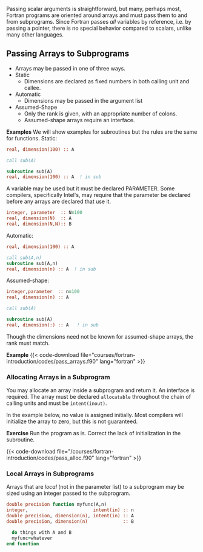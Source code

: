 Passing scalar arguments is straightforward, but many, perhaps most, Fortran programs are oriented around arrays and must pass them to and from subprograms.
Since Fortran passes _all_ variables by reference, i.e. by passing a pointer, there is no special behavior compared to scalars, unlike many other languages.

## Passing Arrays to Subprograms

* Arrays may be passed in one of three ways.
* Static
  * Dimensions are declared as fixed numbers in both calling unit and callee.
* Automatic
  * Dimensions may be passed in the argument list
* Assumed-Shape
  * Only the rank is given, with an appropriate number of colons.
  * Assumed-shape arrays require an interface.

**Examples**
We will show examples for subroutines but the rules are the same for functions.
Static:
```fortran
real, dimension(100) :: A

call sub(A)

subroutine sub(A)
real, dimension(100) :: A  ! in sub
```
A variable may be used but it must be declared PARAMETER.  Some compilers, specifically Intel's, may require that the parameter be declared before any arrays are declared that use it.
```fortran
integer, parameter  :: N=100
real, dimension(N)  :: A
real, dimension(N,N):: B
```

Automatic:
```fortran
real, dimension(100) :: A

call sub(A,n)
subroutine sub(A,n)
real, dimension(n) :: A  ! in sub
```
Assumed-shape:
```fortran
integer,parameter  :: n=100
real, dimension(n) :: A

call sub(A)

subroutine sub(A)
real, dimension(:) :: A   ! in sub
```

Though the dimensions need not be known for assumed-shape arrays, the rank must match.

**Example**
{{< code-download file="courses/fortran-introduction/codes/pass_arrays.f90" lang="fortran" >}}

### Allocating Arrays in a Subprogram

You may allocate an array inside a subprogram and return it.  An interface is required.  The array must be declared `allocatable` throughout the chain of calling units and must be `intent(inout)`.  

In the example below, no value is assigned initially. Most compilers will initialize the array to zero, but this is not guaranteed.

**Exercise**
Run the program as is. Correct the lack of initialization in the subroutine.

{{< code-download file="/courses/fortran-introduction/codes/pass_alloc.f90" lang="fortran" >}}

### Local Arrays in Subprograms

Arrays that are _local_ (not in the parameter list) to a subprogram may be sized using an integer passed to the subprogram.

```fortran
double precision function myfunc(A,n)
integer,                        intent(in) :: n
double precision, dimension(n), intent(in) :: A
double precision, dimension(n)             :: B

  do things with A and B
  myfunc=whatever
end function
```
